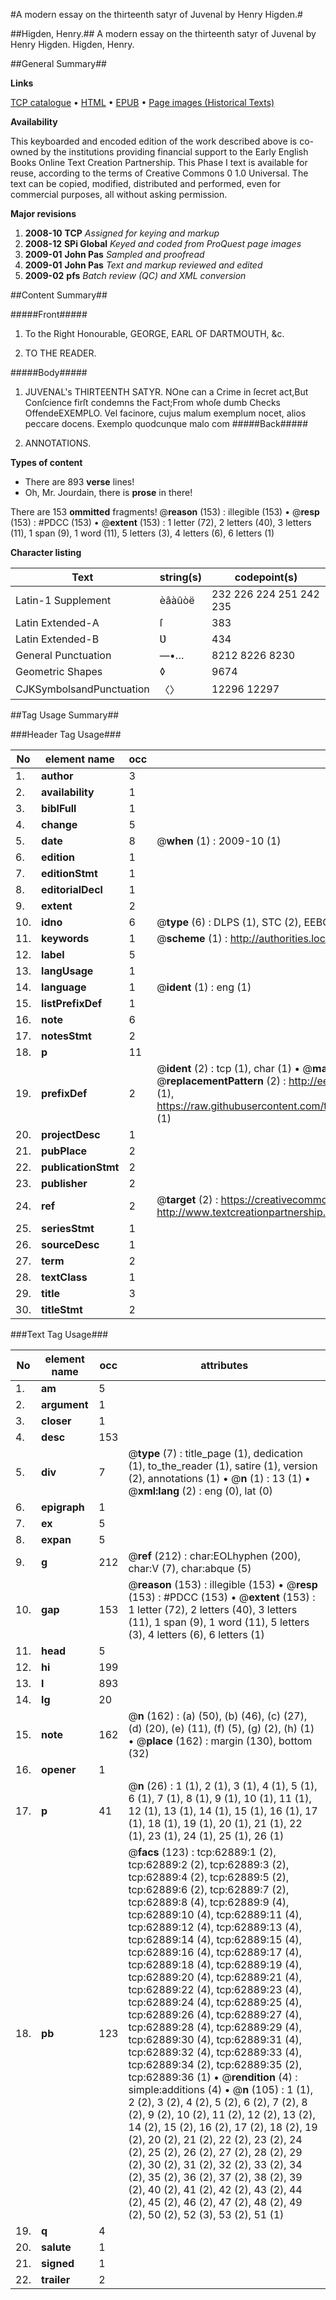 #A modern essay on the thirteenth satyr of Juvenal by Henry Higden.#

##Higden, Henry.##
A modern essay on the thirteenth satyr of Juvenal by Henry Higden.
Higden, Henry.

##General Summary##

**Links**

[TCP catalogue](http://www.ota.ox.ac.uk/tcp/)  • 
[HTML](http://tei.it.ox.ac.uk/tcp/Texts-HTML/free/A46/A46425.html)  • 
[EPUB](http://tei.it.ox.ac.uk/tcp/Texts-EPUB/free/A46/A46425.epub) • 
[Page images (Historical Texts)](https://data.historicaltexts.jisc.ac.uk/view?pubId=eebo-12538174e&pageId=eebo-12538174e-62889-1)

**Availability**

This keyboarded and encoded edition of the
	       work described above is co-owned by the institutions
	       providing financial support to the Early English Books
	       Online Text Creation Partnership. This Phase I text is
	       available for reuse, according to the terms of Creative
	       Commons 0 1.0 Universal. The text can be copied,
	       modified, distributed and performed, even for
	       commercial purposes, all without asking permission.

**Major revisions**

1. __2008-10__ __TCP__ *Assigned for keying and markup*
1. __2008-12__ __SPi Global__ *Keyed and coded from ProQuest page images*
1. __2009-01__ __John Pas__ *Sampled and proofread*
1. __2009-01__ __John Pas__ *Text and markup reviewed and edited*
1. __2009-02__ __pfs__ *Batch review (QC) and XML conversion*

##Content Summary##

#####Front#####

1. To the Right Honourable, GEORGE, EARL OF DARTMOUTH, &c.

1. TO THE READER.

#####Body#####

1. JUVENAL's THIRTEENTH SATYR.
NOne can a Crime in ſecret act,But Conſcience firſt condemns the Fact;From whoſe dumb Checks OffendeEXEMPLO. Vel facinore, cujus malum exemplum nocet, alios peccare docens. Exemplo quodcunque malo com
#####Back#####

1. ANNOTATIONS.

**Types of content**

  * There are 893 **verse** lines!
  * Oh, Mr. Jourdain, there is **prose** in there!

There are 153 **ommitted** fragments! 
 @__reason__ (153) : illegible (153)  •  @__resp__ (153) : #PDCC (153)  •  @__extent__ (153) : 1 letter (72), 2 letters (40), 3 letters (11), 1 span (9), 1 word (11), 5 letters (3), 4 letters (6), 6 letters (1)

**Character listing**


|Text|string(s)|codepoint(s)|
|---|---|---|
|Latin-1 Supplement|èâàûòë|232 226 224 251 242 235|
|Latin Extended-A|ſ|383|
|Latin Extended-B|Ʋ|434|
|General Punctuation|—•…|8212 8226 8230|
|Geometric Shapes|◊|9674|
|CJKSymbolsandPunctuation|〈〉|12296 12297|

##Tag Usage Summary##

###Header Tag Usage###

|No|element name|occ|attributes|
|---|---|---|---|
|1.|__author__|3||
|2.|__availability__|1||
|3.|__biblFull__|1||
|4.|__change__|5||
|5.|__date__|8| @__when__ (1) : 2009-10 (1)|
|6.|__edition__|1||
|7.|__editionStmt__|1||
|8.|__editorialDecl__|1||
|9.|__extent__|2||
|10.|__idno__|6| @__type__ (6) : DLPS (1), STC (2), EEBO-CITATION (1), OCLC (1), VID (1)|
|11.|__keywords__|1| @__scheme__ (1) : http://authorities.loc.gov/ (1)|
|12.|__label__|5||
|13.|__langUsage__|1||
|14.|__language__|1| @__ident__ (1) : eng (1)|
|15.|__listPrefixDef__|1||
|16.|__note__|6||
|17.|__notesStmt__|2||
|18.|__p__|11||
|19.|__prefixDef__|2| @__ident__ (2) : tcp (1), char (1)  •  @__matchPattern__ (2) : ([0-9\-]+):([0-9IVX]+) (1), (.+) (1)  •  @__replacementPattern__ (2) : http://eebo.chadwyck.com/downloadtiff?vid=$1&page=$2 (1), https://raw.githubusercontent.com/textcreationpartnership/Texts/master/tcpchars.xml#$1 (1)|
|20.|__projectDesc__|1||
|21.|__pubPlace__|2||
|22.|__publicationStmt__|2||
|23.|__publisher__|2||
|24.|__ref__|2| @__target__ (2) : https://creativecommons.org/publicdomain/zero/1.0/ (1), http://www.textcreationpartnership.org/docs/. (1)|
|25.|__seriesStmt__|1||
|26.|__sourceDesc__|1||
|27.|__term__|2||
|28.|__textClass__|1||
|29.|__title__|3||
|30.|__titleStmt__|2||


###Text Tag Usage###

|No|element name|occ|attributes|
|---|---|---|---|
|1.|__am__|5||
|2.|__argument__|1||
|3.|__closer__|1||
|4.|__desc__|153||
|5.|__div__|7| @__type__ (7) : title_page (1), dedication (1), to_the_reader (1), satire (1), version (2), annotations (1)  •  @__n__ (1) : 13 (1)  •  @__xml:lang__ (2) : eng (0), lat (0)|
|6.|__epigraph__|1||
|7.|__ex__|5||
|8.|__expan__|5||
|9.|__g__|212| @__ref__ (212) : char:EOLhyphen (200), char:V (7), char:abque (5)|
|10.|__gap__|153| @__reason__ (153) : illegible (153)  •  @__resp__ (153) : #PDCC (153)  •  @__extent__ (153) : 1 letter (72), 2 letters (40), 3 letters (11), 1 span (9), 1 word (11), 5 letters (3), 4 letters (6), 6 letters (1)|
|11.|__head__|5||
|12.|__hi__|199||
|13.|__l__|893||
|14.|__lg__|20||
|15.|__note__|162| @__n__ (162) : (a) (50), (b) (46), (c) (27), (d) (20), (e) (11), (f) (5), (g) (2), (h) (1)  •  @__place__ (162) : margin (130), bottom (32)|
|16.|__opener__|1||
|17.|__p__|41| @__n__ (26) : 1 (1), 2 (1), 3 (1), 4 (1), 5 (1), 6 (1), 7 (1), 8 (1), 9 (1), 10 (1), 11 (1), 12 (1), 13 (1), 14 (1), 15 (1), 16 (1), 17 (1), 18 (1), 19 (1), 20 (1), 21 (1), 22 (1), 23 (1), 24 (1), 25 (1), 26 (1)|
|18.|__pb__|123| @__facs__ (123) : tcp:62889:1 (2), tcp:62889:2 (2), tcp:62889:3 (2), tcp:62889:4 (2), tcp:62889:5 (2), tcp:62889:6 (2), tcp:62889:7 (2), tcp:62889:8 (4), tcp:62889:9 (4), tcp:62889:10 (4), tcp:62889:11 (4), tcp:62889:12 (4), tcp:62889:13 (4), tcp:62889:14 (4), tcp:62889:15 (4), tcp:62889:16 (4), tcp:62889:17 (4), tcp:62889:18 (4), tcp:62889:19 (4), tcp:62889:20 (4), tcp:62889:21 (4), tcp:62889:22 (4), tcp:62889:23 (4), tcp:62889:24 (4), tcp:62889:25 (4), tcp:62889:26 (4), tcp:62889:27 (4), tcp:62889:28 (4), tcp:62889:29 (4), tcp:62889:30 (4), tcp:62889:31 (4), tcp:62889:32 (4), tcp:62889:33 (4), tcp:62889:34 (2), tcp:62889:35 (2), tcp:62889:36 (1)  •  @__rendition__ (4) : simple:additions (4)  •  @__n__ (105) : 1 (1), 2 (2), 3 (2), 4 (2), 5 (2), 6 (2), 7 (2), 8 (2), 9 (2), 10 (2), 11 (2), 12 (2), 13 (2), 14 (2), 15 (2), 16 (2), 17 (2), 18 (2), 19 (2), 20 (2), 21 (2), 22 (2), 23 (2), 24 (2), 25 (2), 26 (2), 27 (2), 28 (2), 29 (2), 30 (2), 31 (2), 32 (2), 33 (2), 34 (2), 35 (2), 36 (2), 37 (2), 38 (2), 39 (2), 40 (2), 41 (2), 42 (2), 43 (2), 44 (2), 45 (2), 46 (2), 47 (2), 48 (2), 49 (2), 50 (2), 52 (3), 53 (2), 51 (1)|
|19.|__q__|4||
|20.|__salute__|1||
|21.|__signed__|1||
|22.|__trailer__|2||
